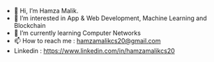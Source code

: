 - 👋 Hi, I’m Hamza Malik.
- 👀 I’m interested in App & Web Development, Machine Learning and Blockchain
- 🌱 I’m currently learning Computer Networks
- 📫 How to reach me : hamzamalikcs20@gmail.com
- Linkedin : https://www.linkedin.com/in/hamzamalikcs20

